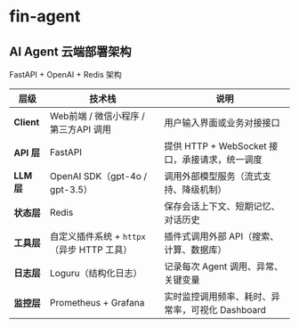 # fin-agent

## AI Agent 云端部署架构

FastAPI + OpenAI + Redis 架构

| 层级         | 技术栈                           | 说明                               |
| ---------- | ----------------------------- | -------------------------------- |
| **Client** | Web前端 / 微信小程序 / 第三方API 调用     | 用户输入界面或业务对接接口                    |
| **API 层**  | FastAPI                       | 提供 HTTP + WebSocket 接口，承接请求，统一调度 |
| **LLM 层**  | OpenAI SDK（gpt-4o / gpt-3.5）  | 调用外部模型服务（流式支持、降级机制）              |
| **状态层**    | Redis                         | 保存会话上下文、短期记忆、对话历史                |
| **工具层**    | 自定义插件系统 + `httpx`（异步 HTTP 工具） | 插件式调用外部 API（搜索、计算、数据库）           |
| **日志层**    | Loguru（结构化日志）                 | 记录每次 Agent 调用、异常、关键变量            |
| **监控层**    | Prometheus + Grafana          | 实时监控调用频率、耗时、异常率，可视化 Dashboard    |

